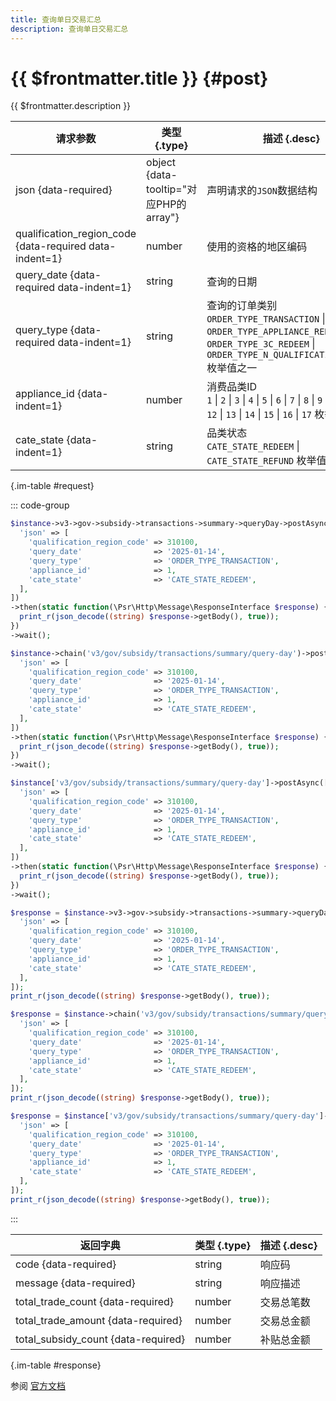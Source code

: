 ```yaml
---
title: 查询单日交易汇总
description: 查询单日交易汇总
---
```


# {{ $frontmatter.title }} {#post}

{{ $frontmatter.description }}

| 请求参数 | 类型 {.type} | 描述 {.desc}
| --- | --- | ---
| json {data-required} | object {data-tooltip="对应PHP的array"} | 声明请求的`JSON`数据结构
| qualification_region_code {data-required data-indent=1} | number | 使用的资格的地区编码
| query_date {data-required data-indent=1} | string | 查询的日期
| query_type {data-required data-indent=1} | string | 查询的订单类别<br/>`ORDER_TYPE_TRANSACTION` \| `ORDER_TYPE_APPLIANCE_REDEEM` \| `ORDER_TYPE_3C_REDEEM` \| `ORDER_TYPE_N_QUALIFICATION_REDEEM` 枚举值之一
| appliance_id {data-indent=1} | number | 消费品类ID<br/>`1` \| `2` \| `3` \| `4` \| `5` \| `6` \| `7` \| `8` \| `9` \| `10` \| `11` \| `12` \| `13` \| `14` \| `15` \| `16` \| `17` 枚举值之一
| cate_state {data-indent=1} | string | 品类状态<br/>`CATE_STATE_REDEEM` \| `CATE_STATE_REFUND` 枚举值之一

{.im-table #request}

::: code-group

```php [异步纯链式]
$instance->v3->gov->subsidy->transactions->summary->queryDay->postAsync([
  'json' => [
    'qualification_region_code' => 310100,
    'query_date'                => '2025-01-14',
    'query_type'                => 'ORDER_TYPE_TRANSACTION',
    'appliance_id'              => 1,
    'cate_state'                => 'CATE_STATE_REDEEM',
  ],
])
->then(static function(\Psr\Http\Message\ResponseInterface $response) {
  print_r(json_decode((string) $response->getBody(), true));
})
->wait();
```

```php [异步声明式]
$instance->chain('v3/gov/subsidy/transactions/summary/query-day')->postAsync([
  'json' => [
    'qualification_region_code' => 310100,
    'query_date'                => '2025-01-14',
    'query_type'                => 'ORDER_TYPE_TRANSACTION',
    'appliance_id'              => 1,
    'cate_state'                => 'CATE_STATE_REDEEM',
  ],
])
->then(static function(\Psr\Http\Message\ResponseInterface $response) {
  print_r(json_decode((string) $response->getBody(), true));
})
->wait();
```

```php [异步属性式]
$instance['v3/gov/subsidy/transactions/summary/query-day']->postAsync([
  'json' => [
    'qualification_region_code' => 310100,
    'query_date'                => '2025-01-14',
    'query_type'                => 'ORDER_TYPE_TRANSACTION',
    'appliance_id'              => 1,
    'cate_state'                => 'CATE_STATE_REDEEM',
  ],
])
->then(static function(\Psr\Http\Message\ResponseInterface $response) {
  print_r(json_decode((string) $response->getBody(), true));
})
->wait();
```

```php [同步纯链式]
$response = $instance->v3->gov->subsidy->transactions->summary->queryDay->post([
  'json' => [
    'qualification_region_code' => 310100,
    'query_date'                => '2025-01-14',
    'query_type'                => 'ORDER_TYPE_TRANSACTION',
    'appliance_id'              => 1,
    'cate_state'                => 'CATE_STATE_REDEEM',
  ],
]);
print_r(json_decode((string) $response->getBody(), true));
```

```php [同步声明式]
$response = $instance->chain('v3/gov/subsidy/transactions/summary/query-day')->post([
  'json' => [
    'qualification_region_code' => 310100,
    'query_date'                => '2025-01-14',
    'query_type'                => 'ORDER_TYPE_TRANSACTION',
    'appliance_id'              => 1,
    'cate_state'                => 'CATE_STATE_REDEEM',
  ],
]);
print_r(json_decode((string) $response->getBody(), true));
```

```php [同步属性式]
$response = $instance['v3/gov/subsidy/transactions/summary/query-day']->post([
  'json' => [
    'qualification_region_code' => 310100,
    'query_date'                => '2025-01-14',
    'query_type'                => 'ORDER_TYPE_TRANSACTION',
    'appliance_id'              => 1,
    'cate_state'                => 'CATE_STATE_REDEEM',
  ],
]);
print_r(json_decode((string) $response->getBody(), true));
```

:::

| 返回字典 | 类型 {.type} | 描述 {.desc}
| --- | --- | ---
| code {data-required} | string | 响应码
| message {data-required} | string | 响应描述
| total_trade_count {data-required} | number | 交易总笔数
| total_trade_amount {data-required} | number | 交易总金额
| total_subsidy_count {data-required} | number | 补贴总金额

{.im-table #response}

参阅 [官方文档](https://pay.weixin.qq.com/doc/v3/partner/4013989543)
